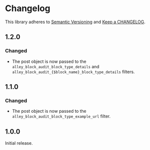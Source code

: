 # Changelog

This library adheres to [Semantic Versioning](https://semver.org/) and [Keep a CHANGELOG](https://keepachangelog.com/en/1.0.0/).

## 1.2.0

### Changed

- The post object is now passed to the `alley_block_audit_block_type_details` and `alley_block_audit_{$block_name}_block_type_details` filters.

## 1.1.0

### Changed

- The post object is now passed to the `alley_block_audit_block_type_example_url` filter.

## 1.0.0

Initial release.
